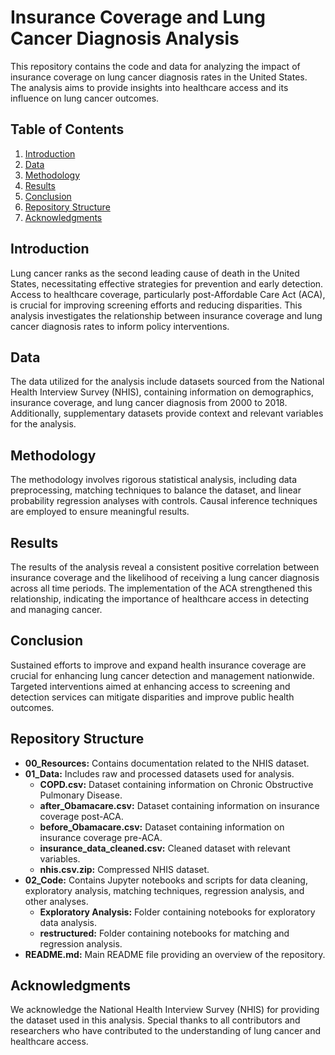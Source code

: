 # Insurance Coverage and Lung Cancer Diagnosis Analysis

This repository contains the code and data for analyzing the impact of insurance coverage on lung cancer diagnosis rates in the United States. The analysis aims to provide insights into healthcare access and its influence on lung cancer outcomes.

## Table of Contents

1. [Introduction](#introduction)
2. [Data](#data)
3. [Methodology](#methodology)
4. [Results](#results)
5. [Conclusion](#conclusion)
6. [Repository Structure](#repository-structure)
7. [Acknowledgments](#acknowledgments)

## Introduction

Lung cancer ranks as the second leading cause of death in the United States, necessitating effective strategies for prevention and early detection. Access to healthcare coverage, particularly post-Affordable Care Act (ACA), is crucial for improving screening efforts and reducing disparities. This analysis investigates the relationship between insurance coverage and lung cancer diagnosis rates to inform policy interventions.

## Data

The data utilized for the analysis include datasets sourced from the National Health Interview Survey (NHIS), containing information on demographics, insurance coverage, and lung cancer diagnosis from 2000 to 2018. Additionally, supplementary datasets provide context and relevant variables for the analysis.

## Methodology

The methodology involves rigorous statistical analysis, including data preprocessing, matching techniques to balance the dataset, and linear probability regression analyses with controls. Causal inference techniques are employed to ensure meaningful results.

## Results

The results of the analysis reveal a consistent positive correlation between insurance coverage and the likelihood of receiving a lung cancer diagnosis across all time periods. The implementation of the ACA strengthened this relationship, indicating the importance of healthcare access in detecting and managing cancer.

## Conclusion

Sustained efforts to improve and expand health insurance coverage are crucial for enhancing lung cancer detection and management nationwide. Targeted interventions aimed at enhancing access to screening and detection services can mitigate disparities and improve public health outcomes.

## Repository Structure

- **00_Resources:** Contains documentation related to the NHIS dataset.
- **01_Data:** Includes raw and processed datasets used for analysis.
  - **COPD.csv:** Dataset containing information on Chronic Obstructive Pulmonary Disease.
  - **after_Obamacare.csv:** Dataset containing information on insurance coverage post-ACA.
  - **before_Obamacare.csv:** Dataset containing information on insurance coverage pre-ACA.
  - **insurance_data_cleaned.csv:** Cleaned dataset with relevant variables.
  - **nhis.csv.zip:** Compressed NHIS dataset.
- **02_Code:** Contains Jupyter notebooks and scripts for data cleaning, exploratory analysis, matching techniques, regression analysis, and other analyses.
  - **Exploratory Analysis:** Folder containing notebooks for exploratory data analysis.
  - **restructured:** Folder containing notebooks for matching and regression analysis.
- **README.md:** Main README file providing an overview of the repository.

## Acknowledgments

We acknowledge the National Health Interview Survey (NHIS) for providing the dataset used in this analysis. Special thanks to all contributors and researchers who have contributed to the understanding of lung cancer and healthcare access.
